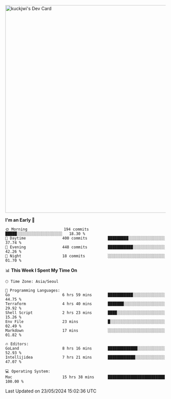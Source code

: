 <a href="https://app.daily.dev/kuckhwancho"><img src="https://api.daily.dev/devcards/v2/efef39c8028947428b3c0b486b9cd9b6.png?r=iz2&type=wide" width="652" alt="kuckjwi's Dev Card"/></a>

<!--START_SECTION:waka-->
**I'm an Early 🐤** 

```text
🌞 Morning                194 commits         █████░░░░░░░░░░░░░░░░░░░░   18.30 % 
🌆 Daytime                400 commits         █████████░░░░░░░░░░░░░░░░   37.74 % 
🌃 Evening                448 commits         ███████████░░░░░░░░░░░░░░   42.26 % 
🌙 Night                  18 commits          ░░░░░░░░░░░░░░░░░░░░░░░░░   01.70 % 
```


📊 **This Week I Spent My Time On** 

```text
🕑︎ Time Zone: Asia/Seoul

💬 Programming Languages: 
Go                       6 hrs 59 mins       ███████████░░░░░░░░░░░░░░   44.75 % 
Terraform                4 hrs 40 mins       ███████░░░░░░░░░░░░░░░░░░   29.92 % 
Shell Script             2 hrs 23 mins       ████░░░░░░░░░░░░░░░░░░░░░   15.26 % 
Env File                 23 mins             █░░░░░░░░░░░░░░░░░░░░░░░░   02.49 % 
Markdown                 17 mins             ░░░░░░░░░░░░░░░░░░░░░░░░░   01.82 % 

🔥 Editors: 
GoLand                   8 hrs 16 mins       █████████████░░░░░░░░░░░░   52.93 % 
Intellijidea             7 hrs 21 mins       ████████████░░░░░░░░░░░░░   47.07 % 

💻 Operating System: 
Mac                      15 hrs 38 mins      █████████████████████████   100.00 % 
```


 Last Updated on 23/05/2024 15:02:36 UTC
<!--END_SECTION:waka-->
